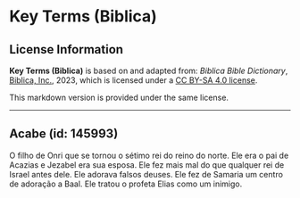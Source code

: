 # Key Terms (Biblica)

## License Information

**Key Terms (Biblica)** is based on and adapted from: _Biblica Bible Dictionary_, [Biblica, Inc.](https://www.biblica.com/), 2023, which is licensed under a [CC BY-SA 4.0 license](https://creativecommons.org/licenses/by-sa/4.0/legalcode.en).

This markdown version is provided under the same license.



--------------------------------

## Acabe (id: 145993)

O filho de Onri que se tornou o sétimo rei do reino do norte. Ele era o pai de Acazias e Jezabel era sua esposa. Ele fez mais mal do que qualquer rei de Israel antes dele. Ele adorava falsos deuses. Ele fez de Samaria um centro de adoração a Baal. Ele tratou o profeta Elias como um inimigo.


